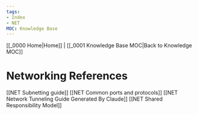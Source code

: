 ```yaml
---
tags:
- Index
- NET
MOC: Knowledge Base
---
```

[[_0000 Home|Home]] | [[_0001 Knowledge Base MOC|Back to Knowledge MOC]]
# Networking References
[[NET Subnetting guide]]
[[NET Common ports and protocols]]
[[NET Network Tunneling Guide Generated By Claude]]
[[NET Shared Responsibility Model]]